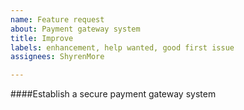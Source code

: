 ```yaml
---
name: Feature request
about: Payment gateway system
title: Improve
labels: enhancement, help wanted, good first issue
assignees: ShyrenMore

---
```


####Establish a secure payment gateway system
